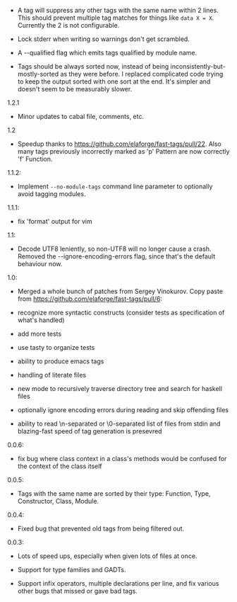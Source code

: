 * A tag will suppress any other tags with the same name within 2 lines.
This should prevent multiple tag matches for things like `data X = X`.
Currently the 2 is not configurable.

* Lock stderr when writing so warnings don't get scrambled.

* A --qualified flag which emits tags qualified by module name.

* Tags should be always sorted now, instead of being
inconsistently-but-mostly-sorted as they were before.  I replaced
complicated code trying to keep the output sorted with one sort at the end.
It's simpler and doesn't seem to be measurably slower.

1.2.1

* Minor updates to cabal file, comments, etc.

1.2

* Speedup thanks to <https://github.com/elaforge/fast-tags/pull/22>.
Also many tags previously incorrectly marked as 'p' Pattern are now
correctly 'f' Function.

1.1.2:

* Implement `--no-module-tags` command line parameter to optionally avoid
tagging modules.

1.1.1:

* fix 'format' output for vim

1.1:

* Decode UTF8 leniently, so non-UTF8 will no longer cause a crash.  Removed
the --ignore-encoding-errors flag, since that's the default behaviour now.

1.0:

* Merged a whole bunch of patches from Sergey Vinokurov.  Copy paste from
<https://github.com/elaforge/fast-tags/pull/6>:

* recognize more syntactic constructs (consider tests as specification of
what's handled)

* add more tests

* use tasty to organize tests

* ability to produce emacs tags

* handling of literate files

* new mode to recursively traverse directory tree and search for haskell files

* optionally ignore encoding errors during reading and skip offending files

* ability to read \n-separated or \0-separated list of files from stdin
and blazing-fast speed of tag generation is presevred

0.0.6:

* fix bug where class context in a class's methods would be confused for the
context of the class itself

0.0.5:

* Tags with the same name are sorted by their type: Function, Type,
Constructor, Class, Module.

0.0.4:

* Fixed bug that prevented old tags from being filtered out.

0.0.3:

* Lots of speed ups, especially when given lots of files at once.

* Support for type families and GADTs.

* Support infix operators, multiple declarations per line, and fix various
other bugs that missed or gave bad tags.
